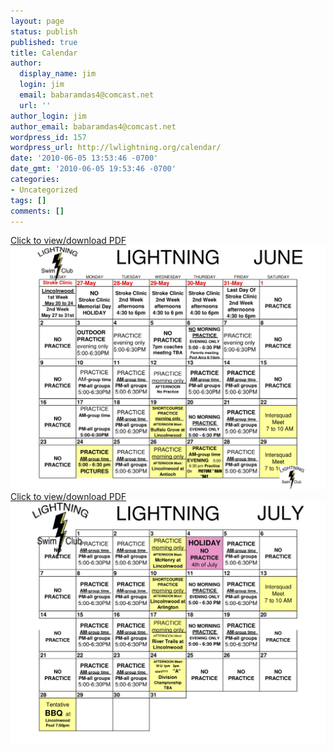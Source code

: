 ```yaml
---
layout: page
status: publish
published: true
title: Calendar
author:
  display_name: jim
  login: jim
  email: babaramdas4@comcast.net
  url: ''
author_login: jim
author_email: babaramdas4@comcast.net
wordpress_id: 157
wordpress_url: http://lwlightning.org/calendar/
date: '2010-06-05 13:53:46 -0700'
date_gmt: '2010-06-05 19:53:46 -0700'
categories:
- Uncategorized
tags: []
comments: []
---
```

<a href="/files/2019%20June%20Lightning%20Calendar.pdf">
    Click to view/download PDF
    <img class='calendar-preview' src="/images/calendar_previews/2019%20June%20Lightning%20Calendar.png">
</a>

<a href="/files/2019%20July%20Lightning%20Calendar.pdf">
    Click to view/download PDF
    <img class='calendar-preview' src="/images/calendar_previews/2019%20July%20Lightning%20Calendar.png">
</a>

